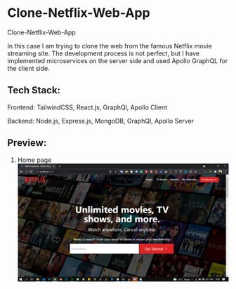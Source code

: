 # Clone-Netflix-Web-App

Clone-Netflix-Web-App

In this case I am trying to clone the web from the famous Netflix movie streaming site. The development process is not perfect, but I have implemented microservices on the server side and used Apollo GraphQL for the client side.

## Tech Stack:
Frontend: TailwindCSS, React.js, GraphQl, Apollo Client

Backend: Node.js, Express.js, MongoDB, GraphQl, Apollo Server

## Preview:
1. Home page
![Home page](https://github.com/abdanzamzam/Clone-Netflix-Web-App/blob/development/preview/Screenshot%20(1872).png)

